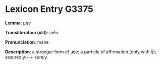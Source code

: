 # Lexicon Entry G3375

**Lemma**: μήν

**Transliteration (xlit)**: mḗn

**Pronunciation**: mane

**Description**:
a stronger form of μέν; a particle of affirmation (only with ἦ); assuredly:--+ surely.
